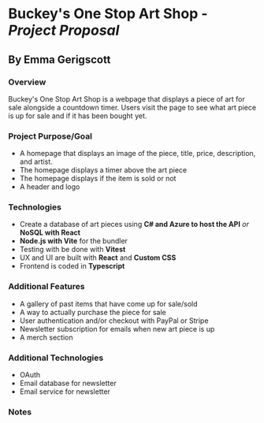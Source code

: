 # Buckey's One Stop Art Shop - _Project Proposal_

## By Emma Gerigscott

### Overview
Buckey's One Stop Art Shop is a webpage that displays a piece of art for sale alongside a countdown timer. Users visit the page to see what art piece is up for sale and if it has been bought yet. 

### Project Purpose/Goal  
* A homepage that displays an image of the piece, title, price, description, and artist.
* The homepage displays a timer above the art piece
* The homepage displays if the item is sold or not
* A header and logo

### Technologies
* Create a database of art pieces using **C# and Azure to host the API** _or_ **NoSQL with React**
* **Node.js with Vite** for the bundler
* Testing with be done with **Vitest**
* UX and UI are built with **React** and **Custom CSS**
* Frontend is coded in **Typescript**

### Additional Features
* A gallery of past items that have come up for sale/sold
* A way to actually purchase the piece for sale
* User authentication and/or checkout with PayPal or Stripe
* Newsletter subscription for emails when new art piece is up
* A merch section

### Additional Technologies
* OAuth
* Email database for newsletter
* Email service for newsletter

### Notes